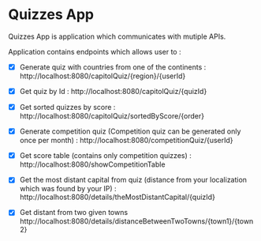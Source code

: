 # Quizzes App

Quizzes App is application which communicates with mutiple APIs.

Application contains endpoints which allows user to : 

- [x] Generate quiz with countries from one of the continents : http://localhost:8080/capitolQuiz/{region}/{userId} 

- [x] Get quiz by Id : http://localhost:8080/capitolQuiz/{quizId}

- [x] Get sorted quizzes by score : http://localhost:8080/capitolQuiz/sortedByScore/{order}

- [x] Generate competition quiz (Competition quiz can be generated only once per month) : http://localhost:8080/competitionQuiz/{userId}

- [x] Get score table (contains only competition quizzes) : http://localhost:8080/showCompetitionTable

- [x] Get the most distant capital from quiz (distance from your localization which was found by your IP) : http://localhost:8080/details/theMostDistantCapital/{quizId}

- [x] Get distant from two given towns  http://localhost:8080/details/distanceBetweenTwoTowns/{town1}/{town2}



